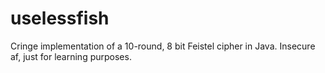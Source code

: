 # uselessfish
Cringe implementation of a 10-round, 8 bit Feistel cipher in Java. Insecure af, just for learning purposes.
